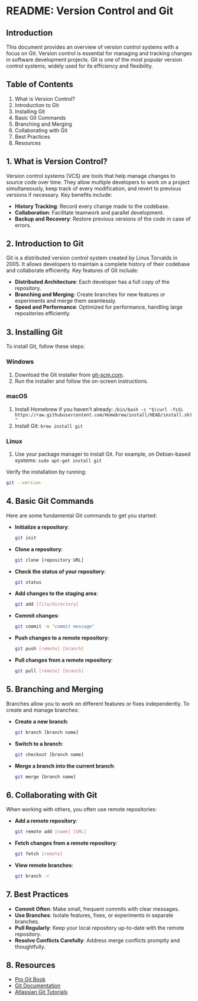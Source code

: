 # README: Version Control and Git

## Introduction

This document provides an overview of version control systems with a focus on Git. Version control is essential for managing and tracking changes in software development projects. Git is one of the most popular version control systems, widely used for its efficiency and flexibility.

## Table of Contents

1. What is Version Control?
2. Introduction to Git
3. Installing Git
4. Basic Git Commands
5. Branching and Merging
6. Collaborating with Git
7. Best Practices
8. Resources

## 1. What is Version Control?

Version control systems (VCS) are tools that help manage changes to source code over time. They allow multiple developers to work on a project simultaneously, keep track of every modification, and revert to previous versions if necessary. Key benefits include:

- **History Tracking**: Record every change made to the codebase.
- **Collaboration**: Facilitate teamwork and parallel development.
- **Backup and Recovery**: Restore previous versions of the code in case of errors.

## 2. Introduction to Git

Git is a distributed version control system created by Linus Torvalds in 2005. It allows developers to maintain a complete history of their codebase and collaborate efficiently. Key features of Git include:

- **Distributed Architecture**: Each developer has a full copy of the repository.
- **Branching and Merging**: Create branches for new features or experiments and merge them seamlessly.
- **Speed and Performance**: Optimized for performance, handling large repositories efficiently.

## 3. Installing Git

To install Git, follow these steps:

### Windows

1. Download the Git installer from [git-scm.com](https://git-scm.com).
2. Run the installer and follow the on-screen instructions.

### macOS

1. Install Homebrew if you haven't already: `/bin/bash -c "$(curl -fsSL https://raw.githubusercontent.com/Homebrew/install/HEAD/install.sh)"`
2. Install Git: `brew install git`

### Linux

1. Use your package manager to install Git. For example, on Debian-based systems: `sudo apt-get install git`

Verify the installation by running:

```sh
git --version
```

## 4. Basic Git Commands

Here are some fundamental Git commands to get you started:

- **Initialize a repository**:

  ```sh
  git init
  ```

- **Clone a repository**:

  ```sh
  git clone [repository URL]
  ```

- **Check the status of your repository**:

  ```sh
  git status
  ```

- **Add changes to the staging area**:

  ```sh
  git add [file/directory]
  ```

- **Commit changes**:

  ```sh
  git commit -m "commit message"
  ```

- **Push changes to a remote repository**:

  ```sh
  git push [remote] [branch]
  ```

- **Pull changes from a remote repository**:
  ```sh
  git pull [remote] [branch]
  ```

## 5. Branching and Merging

Branches allow you to work on different features or fixes independently. To create and manage branches:

- **Create a new branch**:

  ```sh
  git branch [branch name]
  ```

- **Switch to a branch**:

  ```sh
  git checkout [branch name]
  ```

- **Merge a branch into the current branch**:
  ```sh
  git merge [branch name]
  ```

## 6. Collaborating with Git

When working with others, you often use remote repositories:

- **Add a remote repository**:

  ```sh
  git remote add [name] [URL]
  ```

- **Fetch changes from a remote repository**:

  ```sh
  git fetch [remote]
  ```

- **View remote branches**:
  ```sh
  git branch -r
  ```

## 7. Best Practices

- **Commit Often**: Make small, frequent commits with clear messages.
- **Use Branches**: Isolate features, fixes, or experiments in separate branches.
- **Pull Regularly**: Keep your local repository up-to-date with the remote repository.
- **Resolve Conflicts Carefully**: Address merge conflicts promptly and thoughtfully.

## 8. Resources

- [Pro Git Book](https://git-scm.com/book/en/v2)
- [Git Documentation](https://git-scm.com/doc)
- [Atlassian Git Tutorials](https://www.atlassian.com/git/tutorials)
